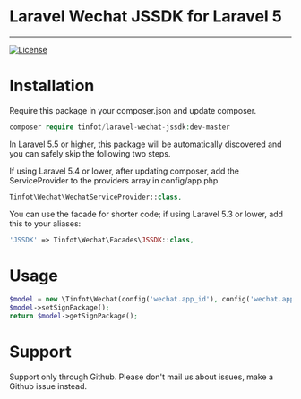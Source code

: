 # Laravel Wechat JSSDK for Laravel 5


---

[![License](https://poser.pugx.org/maatwebsite/excel/license.png)](https://packagist.org/packages/tinfot/laravel-wechat-jssdk)

# Installation
Require this package in your composer.json and update composer. 

```php
composer require tinfot/laravel-wechat-jssdk:dev-master
```

In Laravel 5.5 or higher, this package will be automatically discovered and you can safely skip the following two steps.

If using Laravel 5.4 or lower, after updating composer, add the ServiceProvider to the providers array in config/app.php

```php
Tinfot\Wechat\WechatServiceProvider::class,
```


You can use the facade for shorter code; if using Laravel 5.3 or lower, add this to your aliases:
```php
'JSSDK' => Tinfot\Wechat\Facades\JSSDK::class,
```

# Usage

```php
$model = new \Tinfot\Wechat(config('wechat.app_id'), config('wechat.app_secret'), $request->input('url'));
$model->setSignPackage();
return $model->getSignPackage();
```

# Support
Support only through Github. Please don't mail us about issues, make a Github issue instead.